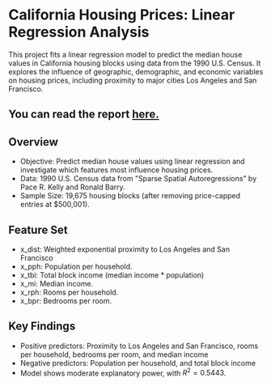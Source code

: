 # California Housing Prices: Linear Regression Analysis
This project fits a linear regression model to predict the median house values in California housing blocks using data from the 1990 U.S. Census. It explores the influence of geographic, demographic, and economic variables on housing prices, including proximity to major cities Los Angeles and San Francisco.

## You can read the report [here.](report.pdf)

## Overview
- Objective: Predict median house values using linear regression and investigate which features most influence housing prices.
- Data: 1990 U.S. Census data from "Sparse Spatial Autoregressions" by Pace R. Kelly and Ronald Barry.
- Sample Size: 19,675 housing blocks (after removing price-capped entries at $500,001).

## Feature Set
- x_dist: Weighted exponential proximity to Los Angeles and San Francisco
- x_pph: Population per household.
- x_tbi: Total block income (median income * population)
- x_mi: Median income.
- x_rph: Rooms per household.
- x_bpr: Bedrooms per room.

## Key Findings
- Positive predictors: Proximity to Los Angeles and San Francisco, rooms per household, bedrooms per room, and median income
- Negative predictors: Population per household, and total block income
- Model shows moderate explanatory power, with $R^2 = 0.5443$.

